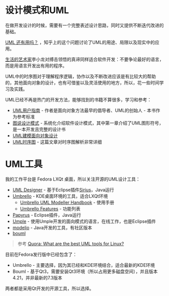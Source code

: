 # 设计模式和UML

在做开发设计的时候，需要有一个完整表述设计思路，同时又提供不断迭代改进的基础。

[UML 还有用吗？](https://www.zhihu.com/question/23569835) ，知乎上的这个问题讨论了UML的用途、局限以及现实中的应用。

[生活的艺术家](https://book.douban.com/subject/21355964/)李小龙对搏击领悟的真谛同样适合软件开发：不要争论最好的语言，而是用语言开发出有用的程序。

UML中的时序图对于理解程序逻辑，协作以及不断改进应该是有比较大的帮助的，其他面向对象的设计，也有可借鉴以及灵活使用的地方，所以，花一些时间学习及实践。

UML已经不再是热门的开发方法，能够找到的书籍不算很多，学习和参考：

* [UML用户指南](https://book.douban.com/subject/21266841/) - 作者是面向对象方法最早的倡导者、UML的创始人 - 本书作为参考标准
* [图说设计模式](http://design-patterns.readthedocs.io/zh_CN/latest/index.html) - 系统化介绍软件设计模式，其中第一章介绍了UML图形符号，是一本开发且完整的设计书
* [UML建模面向对象设计](http://blog.51cto.com/smartlife/category5.html)
* [UML时序图](http://blog.csdn.net/road2010/article/details/7265413) - 这篇文章对时序图解析非常详细

# UML工具

我的工作平台是 Fedora LXQt 桌面，所以关注开源的UML设计工具：

* [UML Designer](http://www.umldesigner.org/) - 基于Eclipse插件[Sirius](https://www.eclipse.org/sirius)，Java运行
* [Umbrello](https://umbrello.kde.org/) - KDE桌面环境的工具，适合LXQt环境
  * [Umbrello UML Modeller Handbook](https://docs.kde.org/trunk4/en/kdesdk/umbrello/index.html) - 使用手册
  * [Umbrello Features](https://umbrello.kde.org/features.php) - 功能列表
* [Papyrus](http://www.eclipse.org/papyrus/) - Eclipse插件，Java运行
* [Umple](http://cruise.site.uottawa.ca/umple/) - 使用Umple开发的面向模式的语言，在线工作，也是Eclipse插件
* [modelio](https://www.modelio.org/) - Java开发的工具，有社区版本
* [bouml](http://www.bouml.fr/index.html)

> 参考 [Quora: What are the best UML tools for Linux?](https://www.quora.com/What-are-the-best-UML-tools-for-Linux)

目前在Fedora发行版中已经包含了：

* Umbrello - 主要选择，因为其已经和KDE环境结合，适合最新的KDE环境
* Bouml - 基于Qt3，需要安装Qt3环境（所以占用更多磁盘空间），并且版本4.21，并非最新的7.3版本

两者都是采用Qt开发的开源工具，所以选择。